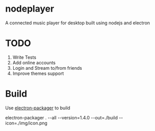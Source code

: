 # nodeplayer

A connected music player for desktop built using nodejs and electron

# TODO

1. Write Tests
2. Add online accounts
3. Login and Stream to/from friends
4. Improve themes support

# Build

Use <a href="https://github.com/electron-userland/electron-packager">electron-packager</a> to build

electron-packager . --all --version=1.4.0 --out=./build --icon=./img/icon.png
